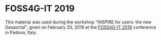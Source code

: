# FOSS4G-IT 2019
This material was used during the workshop "INSPIRE for users: the new Geoportal", given on February 20, 2019 at the [FOSS4G-IT 2019](http://foss4g-it2019.gfoss.it/) conference in Padova, Italy.
